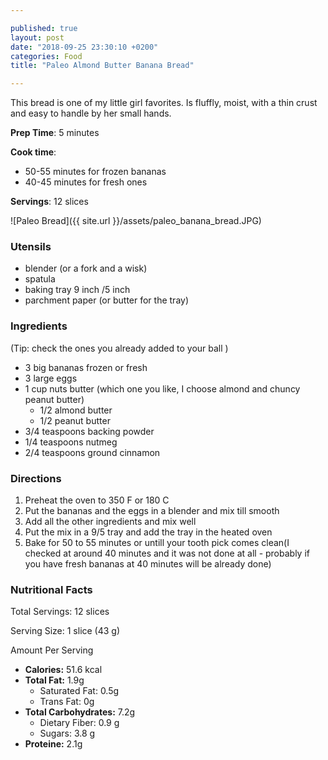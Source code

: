 ```yaml
---

published: true
layout: post
date: "2018-09-25 23:30:10 +0200"
categories: Food
title: "Paleo Almond Butter Banana Bread"

---
```


This bread is one of my little girl favorites. Is fluffly, moist, with a thin crust and easy to handle by her small hands.

**Prep Time**: 5 minutes

**Cook time**:
- 50-55 minutes for frozen bananas
- 40-45 minutes for fresh ones


**Servings**: 12 slices


![Paleo Bread]({{ site.url }}/assets/paleo_banana_bread.JPG)

### Utensils
- blender (or a fork and a wisk)
- spatula
- baking tray 9 inch /5 inch 
- parchment paper (or butter for the tray)

### Ingredients
(Tip: check the ones you already added to your ball )

- 3 big bananas frozen or fresh
- 3 large eggs
- 1 cup nuts butter (which one you like, I choose almond and chuncy peanut butter)
  - 1/2 almond butter 
  - 1/2 peanut butter
- 3/4 teaspoons backing powder
- 1/4 teaspoons nutmeg
- 2/4 teaspoons ground cinnamon

### Directions
1. Preheat the oven to 350 F or 180 C
2. Put the bananas and the eggs in a blender and mix till smooth
3. Add all the other ingredients and mix well
4. Put the mix in a 9/5 tray and add the tray in the heated oven
5. Bake for 50 to 55 minutes or untill your tooth pick comes clean(I checked at around 40 minutes and it was not done at all - probably if you have fresh bananas at 40 minutes will be already done)  

### Nutritional Facts
Total Servings: 12 slices

Serving Size: 1 slice (43 g)

Amount Per Serving

- **Calories:** 51.6 kcal
- **Total Fat:** 1.9g
  - Saturated Fat: 0.5g
  - Trans Fat: 0g
- **Total Carbohydrates:** 7.2g
  - Dietary Fiber: 0.9 g
  - Sugars: 3.8 g
- **Proteine:** 2.1g

